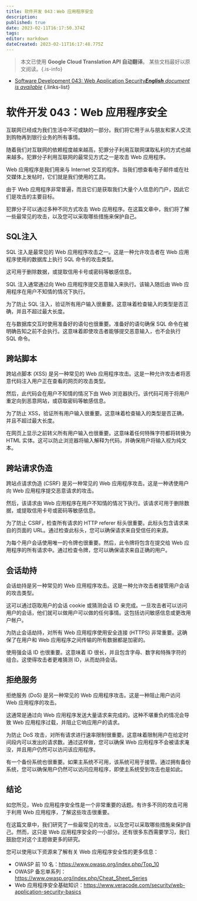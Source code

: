 ```yaml
---
title: 软件开发 043：Web 应用程序安全
description: 
published: true
date: 2023-02-11T16:17:50.374Z
tags: 
editor: markdown
dateCreated: 2023-02-11T16:17:48.775Z
---
```


> 本文已使用 **Google Cloud Translation API 自动翻译**。
某些文档最好以原文阅读。{.is-info}



- [Software Development 043: Web Application Security***English** document is available*](/en/Knowledge-base/Software-Development/Learning/software-development-043-web-application-security)
{.links-list}


# 软件开发 043：Web 应用程序安全

互联网已经成为我们生活中不可或缺的一部分。我们将它用于从与朋友和家人交流到购物再到银行业务的所有事情。

随着我们对互联网的依赖程度越来越高，犯罪分子利用互联网谋取私利的方式也越来越多。犯罪分子利用互联网的最常见方式之一是攻击 Web 应用程序。

Web 应用程序是我们用来与 Internet 交互的程序。当我们想查看电子邮件或在社交媒体上发帖时，它们就是我们使用的工具。

由于 Web 应用程序非常普遍，而且它们是获取我们大量个人信息的门户，因此它们是攻击的主要目标。

犯罪分子可以通过多种不同方式攻击 Web 应用程序。在这篇文章中，我们将了解一些最常见的攻击，以及您可以采取哪些措施来保护自己。

## SQL注入

SQL 注入是最常见的 Web 应用程序攻击之一。这是一种允许攻击者在 Web 应用程序使用的数据库上执行 SQL 命令的攻击类型。

这可用于删除数据，或提取信用卡号或密码等敏感信息。

SQL 注入通常通过向 Web 应用程序提交恶意输入来执行。该输入随后由 Web 应用程序在用户不知情的情况下执行。

为了防止 SQL 注入，验证所有用户输入很重要。这意味着检查输入的类型是否正确，并且不超过最大长度。

在与数据库交互时使用准备好的语句也很重要。准备好的语句确保 SQL 命令在被明确告知之前不会执行。这意味着即使攻击者能够提交恶意输入，也不会执行 SQL 命令。

## 跨站脚本

跨站点脚本 (XSS) 是另一种常见的 Web 应用程序攻击。这是一种允许攻击者将恶意代码注入用户正在查看的网页的攻击类型。

然后，此代码会在用户不知情的情况下由 Web 浏览器执行。该代码可用于将用户重定向到恶意网站，或窃取密码等敏感信息。

为了防止 XSS，验证所有用户输入很重要。这意味着检查输入的类型是否正确，并且不超过最大长度。

在网页上显示之前转义所有用户输入也很重要。这意味着任何特殊字符都将转换为 HTML 实体。这可以防止浏览器将输入解释为代码，并确保用户将输入视为纯文本。

## 跨站请求伪造

跨站点请求伪造 (CSRF) 是另一种常见的 Web 应用程序攻击。这是一种诱使用户向 Web 应用程序提交恶意请求的攻击。

然后，该请求由 Web 应用程序在用户不知情的情况下执行。该请求可用于删除数据，或提取信用卡号或密码等敏感信息。

为了防止 CSRF，检查所有请求的 HTTP referer 标头很重要。此标头包含请求来自的页面的 URL。通过检查此标头，您可以确保请求来自受信任的来源。

为每个用户会话使用唯一的令牌也很重要。然后，此令牌将包含在提交给 Web 应用程序的所有请求中。通过检查令牌，您可以确保请求来自正确的用户。

## 会话劫持

会话劫持是另一种常见的 Web 应用程序攻击。这是一种允许攻击者接管用户会话的攻击类型。

这可以通过窃取用户的会话 cookie 或猜测会话 ID 来完成。一旦攻击者可以访问用户的会话，他们就可以做用户可以做的任何事情。这包括访问敏感信息或更改用户帐户。

为防止会话劫持，对所有 Web 应用程序使用安全连接 (HTTPS) 非常重要。这确保了在用户和 Web 应用程序之间传输的所有数据都是加密的。

使用强会话 ID 也很重要。这意味着 ID 很长，并且包含字母、数字和特殊字符的组合。这使得攻击者更难猜测 ID，从而劫持会话。

## 拒绝服务

拒绝服务 (DoS) 是另一种常见的 Web 应用程序攻击。这是一种阻止用户访问 Web 应用程序的攻击。

这通常是通过向 Web 应用程序发送大量请求来完成的。这种不堪重负的情况会导致 Web 应用程序过载，并阻止它响应用户的请求。

为防止 DoS 攻击，对所有请求进行速率限制很重要。这意味着限制用户在给定时间段内可以发出的请求数。通过这样做，您可以确保 Web 应用程序不会被请求淹没，并且用户仍然可以访问该应用程序。

有一个备份系统也很重要。如果主系统不可用，该系统可用于接管。通过拥有备份系统，您可以确保用户仍然可以访问应用程序，即使主系统受到攻击也是如此。

## 结论

如您所见，Web 应用程序安全性是一个非常重要的话题。有许多不同的攻击可用于利用 Web 应用程序，了解这些攻击很重要。

在这篇文章中，我们研究了一些最常见的攻击，以及您可以采取哪些措施来保护自己。然而，这只是 Web 应用程序安全的一小部分。还有很多东西需要学习，我们鼓励您对这个主题做更多的研究。

您可以使用以下资源来了解有关 Web 应用程序安全性的更多信息：

- OWASP 前 10 名：https://www.owasp.org/index.php/Top_10
- OWASP 备忘单系列：https://www.owasp.org/index.php/Cheat_Sheet_Series
- Web 应用程序安全基础知识：https://www.veracode.com/security/web-application-security-basics